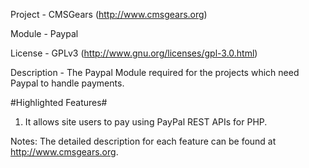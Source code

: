 Project 	- CMSGears (http://www.cmsgears.org)

Module  	- Paypal

License 	- GPLv3 (http://www.gnu.org/licenses/gpl-3.0.html)

Description - The Paypal Module required for the projects which need Paypal to handle payments.

#Highlighted Features#

1. It allows site users to pay using PayPal REST APIs for PHP.

Notes: The detailed description for each feature can be found at http://www.cmsgears.org.
